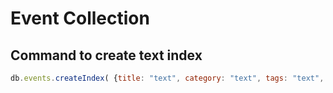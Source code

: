 # Event Collection

## Command to create text index
```js
db.events.createIndex( {title: "text", category: "text", tags: "text", venueName: "text", organization: "text", "location.cityName": "text", "location.stateCode": "text"}, {name: "text_idx"});
```